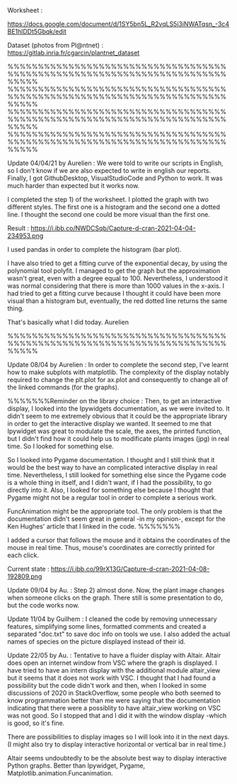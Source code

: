 Worksheet :

https://docs.google.com/document/d/1SY5bn5L_R2vqLS5i3iNWATqsn_-3c4BE1hlDDt5Gbqk/edit

Dataset (photos from Pl@ntnet) : https://gitlab.inria.fr/cgarcin/plantnet_dataset

%%%%%%%%%%%%%%%%%%%%%%%%%%%%%%%%%%%%%%%%%%%%%%%%%%%%%%%%%%%%%%%%%%%%%%%%%%%%%
%%%%%%%%%%%%%%%%%%%%%%%%%%%%%%%%%%%%%%%%%%%%%%%%%%%%%%%%%%%%%%%%%%%%%%%%%%%%%
%%%%%%%%%%%%%%%%%%%%%%%%%%%%%%%%%%%%%%%%%%%%%%%%%%%%%%%%%%%%%%%%%%%%%%%%%%%%%
%%%%%%%%%%%%%%%%%%%%%%%%%%%%%%%%%%%%%%%%%%%%%%%%%%%%%%%%%%%%%%%%%%%%%%%%%%%%%

Update 04/04/21 by Aurelien :
We were told to write our scripts in English, so I don't know if we are also expected to write in english our reports. Finally, I got GithubDesktop, VisualStudioCode and Python to work. It was much harder than expected but it works now.

I completed the step 1) of the worksheet. I plotted the graph with two different styles. The first one is a histogram and the second one a dotted line. I thought the second one could be more visual than the first one.

Result : https://i.ibb.co/NWDCSqb/Capture-d-cran-2021-04-04-234953.png

I used pandas in order to complete the histogram (bar plot).

I have also tried to get a fitting curve of the exponential decay, by using the polynomial tool polyfit. I managed to get the graph but the approximation wasn't great, even with a degree equal to 100. Nevertheless, I understood it was normal considering that there is more than 1000 values in the x-axis. I had tried to get a fitting curve because I thought it could have been more visual than a histogram but, eventually, the red dotted line returns the same thing.

That's basically what I did today.
Aurelien

%%%%%%%%%%%%%%%%%%%%%%%%%%%%%%%%%%%%%%%%%%%%%%%%%%%%%%%%%%%%%%%%%%%%%%%%%%%%%

Update 08/04 by Aurelien :
In order to complete the second step, I've learnt how to make subplots with matplotlib. The complexity of the display notably required to change the plt.plot for ax.plot and consequently to change all of the linked commands (for the graphs).

%%%%%%%Reminder on the library choice :
Then, to get an interactive display, I looked into the Ipywidgets documentation, as we were invited to. It didn't seem to me extremely obvious that it could be the appropriate library in order to get the interactive display we wanted. It seemed to me that Ipywidget was great to modulate the scale, the axes, the printed function, but I didn't find how it could help us to modificate plants images (jpg) in real time. So I looked for something else.

So I looked into Pygame documentation. I thought and I still think that it would be the best way to have an complicated interactive display in real time. Nevertheless, I still looked for something else since the Pygame code is a whole thing in itself, and I didn't want, if I had the possibility, to go directly into it. Also, I looked for something else because I thought that Pygame might not be a regular tool in order to complete a serious work.

FuncAnimation might be the appropriate tool. The only problem is that the documentation didn't seem great in general -in my opinion-, except for the Ken Hughes' article that I linked in the code.
%%%%%%%

I added a cursor that follows the mouse and it obtains the coordinates of the mouse in real time. Thus, mouse's coordinates are correctly printed for each click.

Current state : https://i.ibb.co/99rX13G/Capture-d-cran-2021-04-08-192809.png

Update 09/04 by Au. : Step 2) almost done.
Now, the plant image changes when someone clicks on the graph. There still is some presentation to do, but the code works now.


Update 11/04 by Guilhem : 
I cleaned the code by removing unnecessary features, simplifying some lines, formatted comments and created a separated "doc.txt" to save doc info on tools we use.
I also added the actual names of species on the picture displayed instead of their id.

Update 22/05 by Au. : Tentative to have a fluider display with Altair. Altair does open an internet window from VSC where the graph is displayed. I have tried to have an intern display with the additional module altair_view but it seems that it does not work with VSC. I thought that I had found a possibility but the code didn't work and then, when I looked in some discussions of 2020 in StackOverflow, some people who both seemed to know programmation better than me were saying that the documentation indicating that there were a possiblity to have altair_view working on VSC was not good. So I stopped that and I did it with the window display -which is good, so it's fine.

There are possibilities to display images so I will look into it in the next days. (I might also try to display interactive horizontal or vertical bar in real time.)

Altair seems undoubtedly to be the absolute best way to display interactive Python graphs.
Better than Ipywidget, Pygame, Matplotlib.animation.Funcanimation.